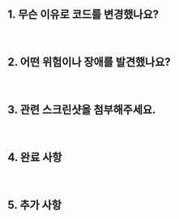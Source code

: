 ## 1. 무슨 이유로 코드를 변경했나요?

<br>

## 2. 어떤 위험이나 장애를 발견했나요?

<br>

## 3. 관련 스크린샷을 첨부해주세요.

<br>

## 4. 완료 사항

<br>

## 5. 추가 사항

<br>
